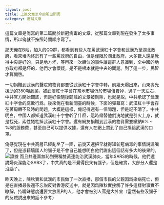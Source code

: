 ```yaml
---
layout: post
title: 上篇文章至今的所见所闻
category: 反贼文章
---
```


這篇文章是俺寫的第二篇關於新冠病毒的文章，從那篇文章到現在發生了太多事情，所以俺就不按照時間順序寫了。

那天俺在B站，加入的QQ群，都看到有些人在罵武漢紅十字會和武漢乃至湖北政府，看來墻内終於有了一些罵政府的自由，但是僅限於湖北政府，大多數人還是覺得中央是好的，只是地方坏，等再來一次類似的事件讓這群人意識到，全中國的地方政府都是坏的，他們才會懷疑，是不是根本就是中央的問題。到了這一步，民智才算開啓。

一切捐贈到武漢的醫院的物資都要從武漢紅十字會中轉，前幾天爆出來，山東壽光援助的350噸蔬菜，被武漢紅十字會在當地市場低於市場價賣掉，過了一天左右，中共官方開始闢謠，但是好像隨後闢謠的文章被刪除，也就是説，中共承認了武漢紅十字會的腐敗行爲。後來俺在看新聞臺的時候，下面的彈幕寫：武漢紅十字會存在著周轉不及時的問題，大概是這樣，俺記得還有一個問題，但是記不清了。中共明白，中國人都知道武漢紅十字會幹了什麽，這時候替他們洗地就是引火上身，就是找死，索性犧牲掉武漢紅十字會。還有網友捐贈到武漢的物資需要繳納6% ~ %8的服務費，甚至自己可以提供收據，還有人在網上買到了自己捐給武漢的口罩。

俺感覺現在中共高層已經亂坐了一團，前幾天還把早就得知新冠病毒的事情説漏嘴了，但是憑藉墻國人的腦子是不會自己能想明白他們説出這個話有多大的後果的。
![證據](https://pbs.twimg.com/media/EP3FrVcVUAIT9Sz?format=jpg)
而且共產黨無恥到聲稱雙黃連能治武漢肺炎，當年SARS的時候，他們還説婦炎潔能治SARS了，中共真的是不覺得民衆有腦子，但是確實，大部分人還是沒腦子。

昨天晚上，陳秋實和武漢的市民做了一次直播，那個市民的父親因爲染病死亡，但是在直播最後還不忘説反對香港反送中，就是因爲陳秋實接觸了許多這樣對事實不瞭解，持曖昧態度還要大放黑P的人，他才會被別人罵是大外宣（當然有些沒腦子的反賊説出來的話不參考）

